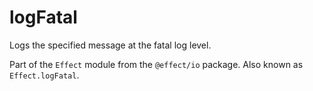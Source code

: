 # logFatal

Logs the specified message at the fatal log level.

Part of the `Effect` module from the `@effect/io` package. Also known as `Effect.logFatal`.

